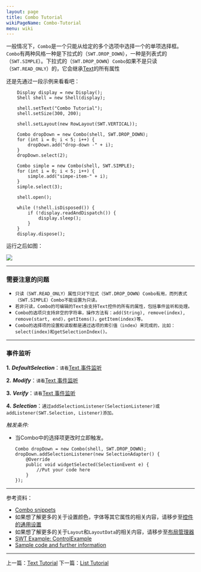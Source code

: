 ```yaml
---
layout: page
title: Combo Tutorial
wikiPageName: Combo-Tutorial
menu: wiki
---
```


一般情况下，`Combo`是一个只能从给定的多个选项中选择一个的单项选择框。`Combo`有两种风格一种是下拉式的（`SWT.DROP_DOWN`），一种是列表式的（`SWT.SIMPLE`）。下拉式的（`SWT.DROP_DOWN`）`Combo`如果不是只读（`SWT.READ_ONLY`）的，它会继承[Text]({{site.baseurl}}/eclipse.tutorial/wiki/Text-Tutorial.html)的所有属性

还是先通过一段示例来看看吧：

		Display display = new Display();
		Shell shell = new Shell(display);

		shell.setText("Combo Tutorial");
		shell.setSize(300, 200);

		shell.setLayout(new RowLayout(SWT.VERTICAL));
		
		Combo dropDown = new Combo(shell, SWT.DROP_DOWN);
		for (int i = 0; i < 5; i++) {
			dropDown.add("drop-down -" + i);
		}
		dropDown.select(2);
		
		Combo simple = new Combo(shell, SWT.SIMPLE);
		for (int i = 0; i < 5; i++) {
			simple.add("simpe-item-" + i);
		}
		simple.select(3);

		shell.open();

		while (!shell.isDisposed()) {
			if (!display.readAndDispatch()) {
				display.sleep();
			}
		}
		display.dispose();

运行之后如图：

![]({{site.baseurl}}/eclipse.tutorial/wiki/images/image_swt_combo1.png)

***
### 需要注意的问题

 * `只读（SWT.READ_ONLY）属性只对下拉式（SWT.DROP_DOWN）Combo有用，而列表式（SWT.SIMPLE）Combo不能设置为只读。`
 * `若非只读，Combo的可编辑的Text会支持Text控件的所有的属性，包括事件监听和处理。`
 * `Combo的选项只支持非空的字符串，操作方法有：add(String), remove(index), remove(start, end)，getItems()，getItem(index)等。`
 * `Combo的选择项的设置和读取都是通过选项的索引值（index）来完成的，比如：select(index)和getSelectionIndex()。`

***
### 事件监听

**1.** _**DefaultSelection**_：`请看`[Text 事件监听]({{site.baseurl}}/eclipse.tutorial/wiki/Text-Tutorial.html)

**2.** _**Modify**_：`请看`[Text 事件监听]({{site.baseurl}}/eclipse.tutorial/wiki/Text-Tutorial.html)

**3.** _**Verify**_：`请看`[Text 事件监听]({{site.baseurl}}/eclipse.tutorial/wiki/Text-Tutorial.html)

**4.** _**Selection**_：`通过addSelectionListener(SelectionListener)或addListener(SWT.Selection, Listener)添加。`

_触发条件:_

  * 当Combo中的选择项更改时立即触发。

    	Combo dropDown = new Combo(shell, SWT.DROP_DOWN);
		dropDown.addSelectionListener(new SelectionAdapter() {
			@Override
			public void widgetSelected(SelectionEvent e) {
				//Put your code here
			}
		});

***
参考资料：
  * [Combo snippets](http://www.eclipse.org/swt/snippets/#combo)
  * 如果想了解更多的关于设置颜色，字体等其它属性的相关内容，请移步至[控件的通用设置]({{site.baseurl}}/eclipse.tutorial/wiki/Common-Properties-Tutorial.html)
  * 如果想了解更多的关于`Layout`和`LayoutData`的相关内容，请移步至[布局管理器]({{site.baseurl}}/eclipse.tutorial/wiki/Layouts-Tutorial.html)
  * [SWT Example: ControlExample](http://www.eclipse.org/swt/examples.php)
  * [Sample code and further information](http://www.eclipse.org/swt/)

***

上一篇：[Text Tutorial]({{site.baseurl}}/eclipse.tutorial/wiki/Text-Tutorial.html)
下一篇：[List Tutorial]({{site.baseurl}}/eclipse.tutorial/wiki/List-Tutorial.html)
